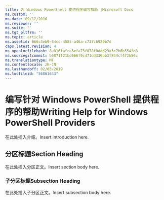 ```yaml
---
title: 为 Windows PowerShell 提供程序编写帮助 |Microsoft Docs
ms.custom: ''
ms.date: 09/12/2016
ms.reviewer: ''
ms.suite: ''
ms.tgt_pltfrm: ''
ms.topic: article
ms.assetid: 666c4eb9-64cc-4583-a46a-c737c6929b7d
caps.latest.revision: 4
ms.openlocfilehash: 8a816fafca3efa73f078f00dd23a3c7b6b554fd8
ms.sourcegitcommit: b6871f21bd666f9cd71dd336bb3f844cf472b56c
ms.translationtype: MT
ms.contentlocale: zh-CN
ms.lasthandoff: 02/03/2019
ms.locfileid: "56861643"
---
```

# <a name="writing-help-for-windows-powershell-providers"></a><span data-ttu-id="92c2b-102">编写针对 Windows PowerShell 提供程序的帮助</span><span class="sxs-lookup"><span data-stu-id="92c2b-102">Writing Help for Windows PowerShell Providers</span></span>

<span data-ttu-id="92c2b-103">在此处插入介绍。</span><span class="sxs-lookup"><span data-stu-id="92c2b-103">Insert introduction here.</span></span>

## <a name="section-heading"></a><span data-ttu-id="92c2b-104">分区标题</span><span class="sxs-lookup"><span data-stu-id="92c2b-104">Section Heading</span></span>

 <span data-ttu-id="92c2b-105">在此处插入分区正文。</span><span class="sxs-lookup"><span data-stu-id="92c2b-105">Insert section body here.</span></span>

### <a name="subsection-heading"></a><span data-ttu-id="92c2b-106">子分区标题</span><span class="sxs-lookup"><span data-stu-id="92c2b-106">Subsection Heading</span></span>

 <span data-ttu-id="92c2b-107">在此处插入子分区正文。</span><span class="sxs-lookup"><span data-stu-id="92c2b-107">Insert subsection body here.</span></span>